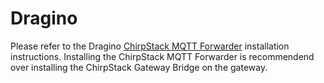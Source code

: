 # Dragino

Please refer to the Dragino [ChirpStack MQTT Forwarder](../../chirpstack-mqtt-forwarder/install/dragino.md)
installation instructions. Installing the ChirpStack MQTT Forwarder
is recommendend over installing the ChirpStack Gateway Bridge on
the gateway.
